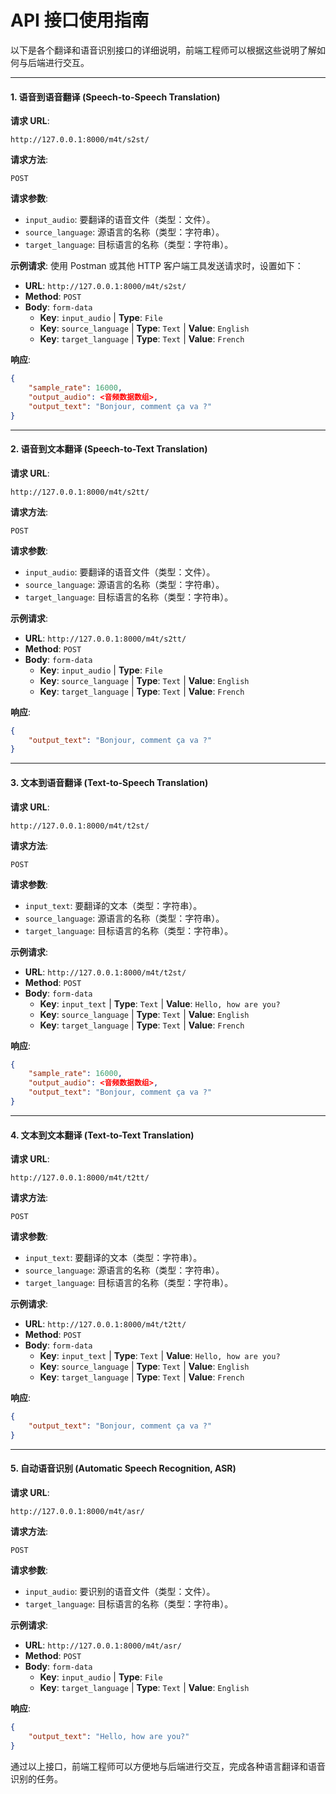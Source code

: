 
# API 接口使用指南

以下是各个翻译和语音识别接口的详细说明，前端工程师可以根据这些说明了解如何与后端进行交互。

---

#### 1. 语音到语音翻译 (Speech-to-Speech Translation)

**请求 URL**:
```
http://127.0.0.1:8000/m4t/s2st/
```

**请求方法**:
```
POST
```

**请求参数**:
- `input_audio`: 要翻译的语音文件（类型：文件）。
- `source_language`: 源语言的名称（类型：字符串）。
- `target_language`: 目标语言的名称（类型：字符串）。

**示例请求**:
使用 Postman 或其他 HTTP 客户端工具发送请求时，设置如下：
- **URL**: `http://127.0.0.1:8000/m4t/s2st/`
- **Method**: `POST`
- **Body**: `form-data`
  - **Key**: `input_audio` | **Type**: `File`
  - **Key**: `source_language` | **Type**: `Text` | **Value**: `English`
  - **Key**: `target_language` | **Type**: `Text` | **Value**: `French`

**响应**:
```json
{
    "sample_rate": 16000,
    "output_audio": <音频数据数组>,
    "output_text": "Bonjour, comment ça va ?"
}
```

---

#### 2. 语音到文本翻译 (Speech-to-Text Translation)

**请求 URL**:
```
http://127.0.0.1:8000/m4t/s2tt/
```

**请求方法**:
```
POST
```

**请求参数**:
- `input_audio`: 要翻译的语音文件（类型：文件）。
- `source_language`: 源语言的名称（类型：字符串）。
- `target_language`: 目标语言的名称（类型：字符串）。

**示例请求**:
- **URL**: `http://127.0.0.1:8000/m4t/s2tt/`
- **Method**: `POST`
- **Body**: `form-data`
  - **Key**: `input_audio` | **Type**: `File`
  - **Key**: `source_language` | **Type**: `Text` | **Value**: `English`
  - **Key**: `target_language` | **Type**: `Text` | **Value**: `French`

**响应**:
```json
{
    "output_text": "Bonjour, comment ça va ?"
}
```

---

#### 3. 文本到语音翻译 (Text-to-Speech Translation)

**请求 URL**:
```
http://127.0.0.1:8000/m4t/t2st/
```

**请求方法**:
```
POST
```

**请求参数**:
- `input_text`: 要翻译的文本（类型：字符串）。
- `source_language`: 源语言的名称（类型：字符串）。
- `target_language`: 目标语言的名称（类型：字符串）。

**示例请求**:
- **URL**: `http://127.0.0.1:8000/m4t/t2st/`
- **Method**: `POST`
- **Body**: `form-data`
  - **Key**: `input_text` | **Type**: `Text` | **Value**: `Hello, how are you?`
  - **Key**: `source_language` | **Type**: `Text` | **Value**: `English`
  - **Key**: `target_language` | **Type**: `Text` | **Value**: `French`

**响应**:
```json
{
    "sample_rate": 16000,
    "output_audio": <音频数据数组>,
    "output_text": "Bonjour, comment ça va ?"
}
```

---

#### 4. 文本到文本翻译 (Text-to-Text Translation)

**请求 URL**:
```
http://127.0.0.1:8000/m4t/t2tt/
```

**请求方法**:
```
POST
```

**请求参数**:
- `input_text`: 要翻译的文本（类型：字符串）。
- `source_language`: 源语言的名称（类型：字符串）。
- `target_language`: 目标语言的名称（类型：字符串）。

**示例请求**:
- **URL**: `http://127.0.0.1:8000/m4t/t2tt/`
- **Method**: `POST`
- **Body**: `form-data`
  - **Key**: `input_text` | **Type**: `Text` | **Value**: `Hello, how are you?`
  - **Key**: `source_language` | **Type**: `Text` | **Value**: `English`
  - **Key**: `target_language` | **Type**: `Text` | **Value**: `French`

**响应**:
```json
{
    "output_text": "Bonjour, comment ça va ?"
}
```

---

#### 5. 自动语音识别 (Automatic Speech Recognition, ASR)

**请求 URL**:
```
http://127.0.0.1:8000/m4t/asr/
```

**请求方法**:
```
POST
```

**请求参数**:
- `input_audio`: 要识别的语音文件（类型：文件）。
- `target_language`: 目标语言的名称（类型：字符串）。

**示例请求**:
- **URL**: `http://127.0.0.1:8000/m4t/asr/`
- **Method**: `POST`
- **Body**: `form-data`
  - **Key**: `input_audio` | **Type**: `File`
  - **Key**: `target_language` | **Type**: `Text` | **Value**: `English`

**响应**:
```json
{
    "output_text": "Hello, how are you?"
}
```

通过以上接口，前端工程师可以方便地与后端进行交互，完成各种语言翻译和语音识别的任务。
